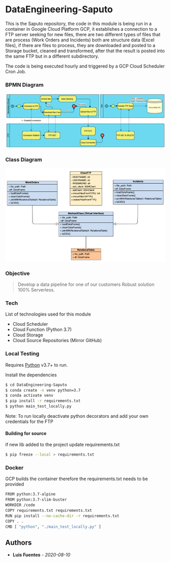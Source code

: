 # DataEngineering-Saputo

This is the Saputo repository, the code in this module is being run in a container in Google Cloud Platform GCP, it establishes a connection to a FTP server seeking for new files, there are two different types of files that are process (Work Orders and Incidents) both are structure data (Excel files), if there are files to process, they are downloaded and posted to a Storage bucket, cleaned and transformed, after that the result is posted into the same FTP but in a different subdirectory. 

The code is being executed hourly and triggered by a GCP Cloud Scheduler Cron Job.

### BPMN Diagram
![](resources/BPMN.png)

### Class Diagram
![](resources/Class.png)

### Objective

> Develop a data pipeline for one of our customers
> Robust solution 100% Serverless.

### Tech

List of technologies used for this module

* Cloud Scheduler
* Cloud Function (Python 3.7)
* Cloud Storage
* Cloud Source Repositories (Mirror GitHub)

### Local Testing

Requires [Python](https://docs.conda.io/en/latest/miniconda.html) v3.7+ to run.

Install the dependencies

```sh
$ cd DataEngineering-Saputo
$ conda create -n venv python=3.7
$ conda activate venv
$ pip install -r requirements.txt
$ python main_test_locally.py
```
Note: To run locally deactivate python decorators and add your own credentials for the FTP


#### Building for source
if new lib added to the project update requirements.txt
```sh
$ pip freeze --local > requirements.txt
```

### Docker
GCP builds the container therefore the requirements.txt needs to be provided

```sh
FROM python:3.7-alpine
FROM python:3.7-slim-buster
WORKDIR /code
COPY requirements.txt requirements.txt
RUN pip install --no-cache-dir -r requirements.txt
COPY . .
CMD [ "python", "./main_test_locally.py" ]
```
 
## Authors
* **Luis Fuentes** - *2020-08-10*
